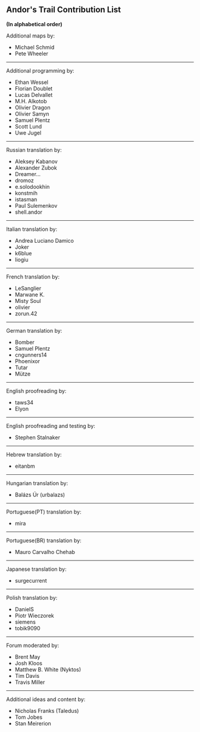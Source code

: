 ﻿## Andor's Trail Contribution List
**(In alphabetical order)**

Additional maps by: 
 - Michael Schmid 
 - Pete Wheeler
----------
Additional programming by: 
  - Ethan Wessel
  - Florian Doublet
  - Lucas Delvallet
  - M.H. Alkotob
  - Olivier Dragon
  - Olivier Samyn
 - Samuel Plentz
 - Scott Lund
 - Uwe Jugel
----------
Russian translation by: 
- Aleksey Kabanov
- Alexander Zubok
- Dreamer...
- dromoz
- e.solodookhin
- konstmih
- istasman
- Paul Sulemenkov
- shell.andor
----------
Italian translation by:
- Andrea Luciano Damico
- Joker
- k6blue
- liogiu
----------
 French translation by: 
- LeSanglier
- Marwane K. 
- Misty Soul
- olivier
- zorun.42
----------
German translation by: 
- Bomber
- Samuel Plentz
- cngunners14
- Phoenixor
- Tutar
- Mütze
----------
English proofreading by: 
- taws34
- Elyon
----------
English proofreading and testing by: 
- Stephen Stalnaker
----------
Hebrew translation by: 
- eitanbm
----------
Hungarian translation by:
- Balázs Úr (urbalazs)
----------
Portuguese(PT) translation by: 
- mira
----------
Portuguese(BR) translation by: 
- Mauro Carvalho Chehab
----------
Japanese translation by: 
- surgecurrent
----------
Polish translation by: 
 - DanielS
 - Piotr Wieczorek
- siemens
- tobik9090
----------
Forum moderated by:
- Brent May
- Josh Kloos
- Matthew B. White (Nyktos)
- Tim Davis
- Travis Miller
----------
Additional ideas and content by:
- Nicholas Franks (Taledus)
- Tom Jobes
- Stan Meirerion
